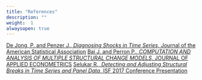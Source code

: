 ```yaml
---
title: "References"
description: ""
weight:  1
alwaysopen: true
---
```


[De Jong, P. and Penzer J.,  _Diagnosing Shocks in Time Series_, Journal of the American Statistical Association](/reference/2670129.pdf)
[Bai J. and Perron P.,  _COMPUTATION AND ANALYSIS OF MULTIPLE STRUCTURAL CHANGE MODELS_, JOURNAL OF APPLIED ECONOMETRICS](/reference/Bai_et_al-2003-Journal_of_Applied_Econometrics.pdf)
[Selukar R.,  _Detecting and Adjusting Structural Breaks in Time Series and Panel Data_, ISF 2017 Conference Presentation](/reference/2workshop_isf17.pdf)
